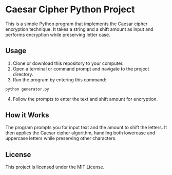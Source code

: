 # Caesar Cipher Python Project

This is a simple Python program that implements the Caesar cipher encryption technique. It takes a string and a shift amount as input and performs encryption while preserving letter case.

## Usage

1. Clone or download this repository to your computer.
2. Open a terminal or command prompt and navigate to the project directory.
3. Run the program by entering this command:

```bash
python generator.py
``` 

4. Follow the prompts to enter the text and shift amount for encryption.

## How it Works

The program prompts you for input text and the amount to shift the letters. It then applies the Caesar cipher algorithm, handling both lowercase and uppercase letters while preserving other characters.


## License

This project is licensed under the MIT License.
